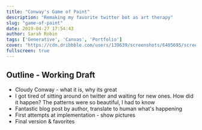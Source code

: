 ```yaml
---
title: "Conway's Game of Paint"
description: "Remaking my favorite twitter bot as art therapy"
slug: "game-of-paint"
date: 2019-04-27 17:54:43
author: Sarah Robin
tags: ['Generative', 'Canvas', 'Portfolio']
cover: "https://cdn.dribbble.com/users/139639/screenshots/6405695/screen_shot_2019-04-28_at_1.51.22_am.png"
fullscreen: true
---
```



## Outline - Working Draft
- Cloudy Conway - what it is, why its great
- I got tired of sitting around on twitter and waiting for new ones. How did it happen? The patterns were so beautiful, I had to know
- Fantastic blog post by author, translate to human what's happening
- First attempts at implementation - show pictures
- Final version & favorites